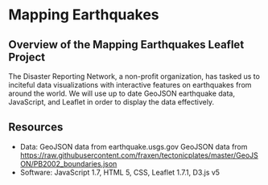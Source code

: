 # Mapping Earthquakes

## Overview of the Mapping Earthquakes Leaflet Project
The Disaster Reporting Network, a non-profit organization, has tasked us to inciteful data visualizations with interactive features on earthquakes from around the world. We will use up to date GeoJSON earthquake data, JavaScript, and Leaflet in order to display the data effectively.

## Resources
- Data: GeoJSON data from earthquake.usgs.gov
	GeoJSON data from https://raw.githubusercontent.com/fraxen/tectonicplates/master/GeoJSON/PB2002_boundaries.json
- Software: JavaScript 1.7, HTML 5, CSS, Leaflet 1.7.1, D3.js v5

